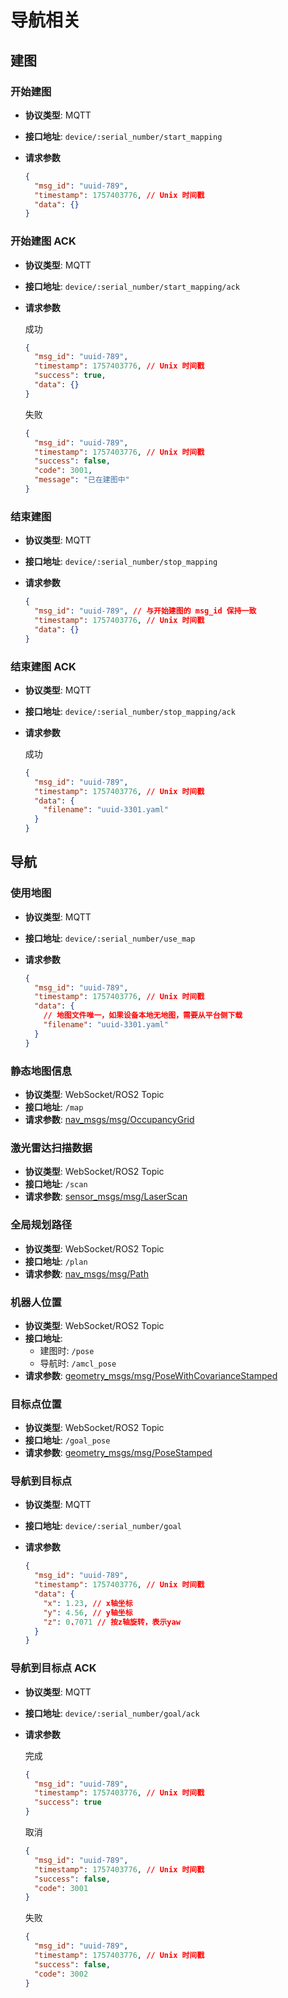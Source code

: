 # 导航相关

## 建图

### 开始建图

- **协议类型**: MQTT
- **接口地址**: `device/:serial_number/start_mapping`
- **请求参数**

  ```json
  {
    "msg_id": "uuid-789",
    "timestamp": 1757403776, // Unix 时间戳
    "data": {}
  }
  ```

### 开始建图 ACK

- **协议类型**: MQTT
- **接口地址**: `device/:serial_number/start_mapping/ack`
- **请求参数**

  成功

  ```json
  {
    "msg_id": "uuid-789",
    "timestamp": 1757403776, // Unix 时间戳
    "success": true,
    "data": {}
  }
  ```

  失败

  ```json
  {
    "msg_id": "uuid-789",
    "timestamp": 1757403776, // Unix 时间戳
    "success": false,
    "code": 3001,
    "message": "已在建图中"
  }
  ```

### 结束建图

- **协议类型**: MQTT
- **接口地址**: `device/:serial_number/stop_mapping`
- **请求参数**

  ```json
  {
    "msg_id": "uuid-789", // 与开始建图的 msg_id 保持一致
    "timestamp": 1757403776, // Unix 时间戳
    "data": {}
  }
  ```

### 结束建图 ACK

- **协议类型**: MQTT
- **接口地址**: `device/:serial_number/stop_mapping/ack`
- **请求参数**

  成功

  ```json
  {
    "msg_id": "uuid-789",
    "timestamp": 1757403776, // Unix 时间戳
    "data": {
      "filename": "uuid-3301.yaml"
    }
  }
  ```

## 导航

### 使用地图

- **协议类型**: MQTT
- **接口地址**: `device/:serial_number/use_map`
- **请求参数**

  ```json
  {
    "msg_id": "uuid-789",
    "timestamp": 1757403776, // Unix 时间戳
    "data": {
      // 地图文件唯一，如果设备本地无地图，需要从平台侧下载
      "filename": "uuid-3301.yaml"
    }
  }
  ```

### 静态地图信息

- **协议类型**: WebSocket/ROS2 Topic
- **接口地址**: `/map`
- **请求参数**: [nav_msgs/msg/OccupancyGrid](https://docs.ros.org/en/noetic/api/nav_msgs/html/msg/OccupancyGrid.html)

### 激光雷达扫描数据

- **协议类型**: WebSocket/ROS2 Topic
- **接口地址**: `/scan`
- **请求参数**: [sensor_msgs/msg/LaserScan](https://docs.ros.org/en/noetic/api/sensor_msgs/html/msg/LaserScan.html)

### 全局规划路径

- **协议类型**: WebSocket/ROS2 Topic
- **接口地址**: `/plan`
- **请求参数**: [nav_msgs/msg/Path](https://docs.ros.org/en/noetic/api/nav_msgs/html/msg/Path.html)

### 机器人位置

- **协议类型**: WebSocket/ROS2 Topic
- **接口地址**:
  - 建图时: `/pose`
  - 导航时: `/amcl_pose`
- **请求参数**: [geometry_msgs/msg/PoseWithCovarianceStamped](https://docs.ros.org/en/noetic/api/geometry_msgs/html/msg/PoseWithCovarianceStamped.html)

### 目标点位置

- **协议类型**: WebSocket/ROS2 Topic
- **接口地址**: `/goal_pose`
- **请求参数**: [geometry_msgs/msg/PoseStamped](https://docs.ros.org/en/noetic/api/geometry_msgs/html/msg/PoseStamped.html)

### 导航到目标点

- **协议类型**: MQTT
- **接口地址**: `device/:serial_number/goal`
- **请求参数**

  ```json
  {
    "msg_id": "uuid-789",
    "timestamp": 1757403776, // Unix 时间戳
    "data": {
      "x": 1.23, // x轴坐标
      "y": 4.56, // y轴坐标
      "z": 0.7071 // 按z轴旋转，表示yaw
    }
  }
  ```

### 导航到目标点 ACK

- **协议类型**: MQTT
- **接口地址**: `device/:serial_number/goal/ack`
- **请求参数**

  完成

  ```json
  {
    "msg_id": "uuid-789",
    "timestamp": 1757403776, // Unix 时间戳
    "success": true
  }
  ```

  取消

  ```json
  {
    "msg_id": "uuid-789",
    "timestamp": 1757403776, // Unix 时间戳
    "success": false,
    "code": 3001
  }
  ```

  失败

  ```json
  {
    "msg_id": "uuid-789",
    "timestamp": 1757403776, // Unix 时间戳
    "success": false,
    "code": 3002
  }
  ```
